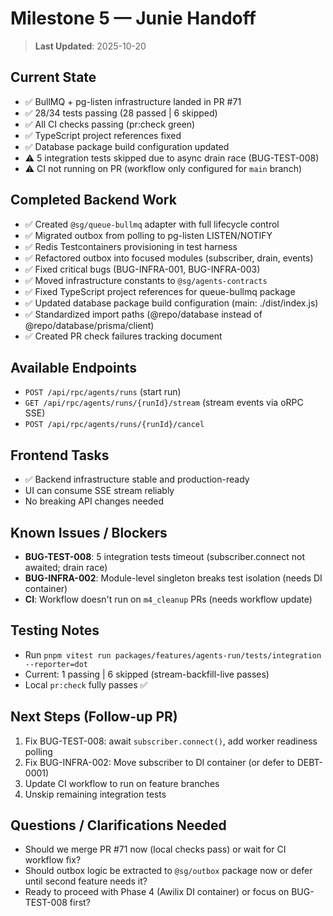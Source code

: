 # Milestone 5 — Junie Handoff

> **Last Updated**: 2025-10-20

## Current State
- ✅ BullMQ + pg-listen infrastructure landed in PR #71
- ✅ 28/34 tests passing (28 passed | 6 skipped)
- ✅ All CI checks passing (pr:check green)
- ✅ TypeScript project references fixed
- ✅ Database package build configuration updated
- ⚠️ 5 integration tests skipped due to async drain race (BUG-TEST-008)
- ⚠️ CI not running on PR (workflow only configured for `main` branch)

## Completed Backend Work
- ✅ Created `@sg/queue-bullmq` adapter with full lifecycle control
- ✅ Migrated outbox from polling to pg-listen LISTEN/NOTIFY
- ✅ Redis Testcontainers provisioning in test harness
- ✅ Refactored outbox into focused modules (subscriber, drain, events)
- ✅ Fixed critical bugs (BUG-INFRA-001, BUG-INFRA-003)
- ✅ Moved infrastructure constants to `@sg/agents-contracts`
- ✅ Fixed TypeScript project references for queue-bullmq package
- ✅ Updated database package build configuration (main: ./dist/index.js)
- ✅ Standardized import paths (@repo/database instead of @repo/database/prisma/client)
- ✅ Created PR check failures tracking document

## Available Endpoints
- `POST /api/rpc/agents/runs` (start run)
- `GET /api/rpc/agents/runs/{runId}/stream` (stream events via oRPC SSE)
- `POST /api/rpc/agents/runs/{runId}/cancel`

## Frontend Tasks
- ✅ Backend infrastructure stable and production-ready
- UI can consume SSE stream reliably
- No breaking API changes needed

## Known Issues / Blockers
- **BUG-TEST-008**: 5 integration tests timeout (subscriber.connect not awaited; drain race)
- **BUG-INFRA-002**: Module-level singleton breaks test isolation (needs DI container)
- **CI**: Workflow doesn't run on `m4_cleanup` PRs (needs workflow update)

## Testing Notes
- Run `pnpm vitest run packages/features/agents-run/tests/integration --reporter=dot`
- Current: 1 passing | 6 skipped (stream-backfill-live passes)
- Local `pr:check` fully passes ✅

## Next Steps (Follow-up PR)
1. Fix BUG-TEST-008: await `subscriber.connect()`, add worker readiness polling
2. Fix BUG-INFRA-002: Move subscriber to DI container (or defer to DEBT-0001)
3. Update CI workflow to run on feature branches
4. Unskip remaining integration tests

## Questions / Clarifications Needed
- Should we merge PR #71 now (local checks pass) or wait for CI workflow fix?
- Should outbox logic be extracted to `@sg/outbox` package now or defer until second feature needs it?
- Ready to proceed with Phase 4 (Awilix DI container) or focus on BUG-TEST-008 first?

